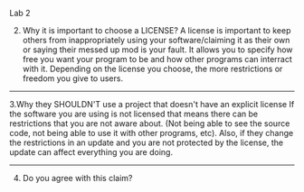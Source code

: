 Lab 2

2. Why it is important to choose a LICENSE?
A license is important to keep others from inappropriately using your software/claiming it as their own or saying their messed up mod
is your fault. It allows you to specify how free you want your program to be and how other programs can interract with it. Depending on
the license you choose, the more restrictions or freedom you give to users. 

-----

3.Why they SHOULDN'T use a project that doesn't have an explicit license 
If the software you are using is not licensed that means there can be restrictions that you are not aware about. (Not being able to see
the source code, not being able to use it with other programs, etc). Also, if they change the restrictions in an update and you are not
protected by the license, the update can affect everything you are doing. 

----
4. Do you agree with this claim?

